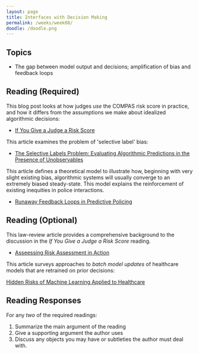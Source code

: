 ```yaml
---
layout: page
title: Interfaces with Decision Making
permalink: /weeks/week08/
doodle: /doodle.png
---
```


## Topics

* The gap between model output and decisions; amplification of bias and feedback loops

## Reading (Required)

This blog post looks at how judges *use* the COMPAS risk score in
practice, and how it differs from the assumptions we make about
idealized algorithmic decisions:

* [If You Give a Judge a Risk Score](https://thelittledataset.com/2019/07/15/if-you-give-a-judge-a-risk-score/)

This article examines the problem of 'selective label' bias:

* [The Selective Labels Problem: Evaluating Algorithmic Predictions in
  the Presence of Unobservables](https://dl.acm.org/doi/pdf/10.1145/3097983.3098066)

This article defines a theoretical model to illustrate how, beginning
with very slight existing bias, algorithmic systems will usually
converge to an extremely biased steady-state. This model explains the
reinforcement of existing inequities in police interactions.

* [Runaway Feedback Loops in Predictive Policing](https://arxiv.org/pdf/1706.09847.pdf)


## Reading (Optional)

This law-review article provides a comprehensive background to the
discussion in the *If You Give a Judge a Risk Score* reading.

* [Asseessing Risk Assessment in Action](https://papers.ssrn.com/sol3/papers.cfm?abstract_id=3016088)

This article surveys approaches to *batch model updates* of healthcare
models that are retrained on prior decisions:

[Hidden Risks of Machine Learning Applied to Healthcare](http://proceedings.mlr.press/v126/adam20a/adam20a.pdf)

## Reading Responses

For any *two* of the required readings:
1. Summarize the main argument of the reading
2. Give a supporting argument the author uses
3. Discuss any objects you may have or subtleties the author must deal
   with.

